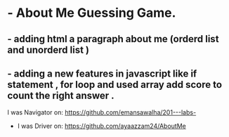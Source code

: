 # - About Me Guessing Game. 

## - adding html a paragraph about me (orderd list  and unorderd list )

## - adding a new features in javascript like if statement , for loop and used array add score  to count the right answer .

I was Navigator on: https://github.com/emansawalha/201---labs-
- I was Driver on: https://github.com/ayaazzam24/AboutMe

